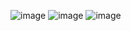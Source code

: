 

![image](https://github.com/user-attachments/assets/e3b9990d-7073-47a3-be3f-8579233f6619)
![image](https://github.com/user-attachments/assets/3fa68495-fe90-4630-aa3d-cb5903e3a466)
![image](https://github.com/user-attachments/assets/e7461613-10c9-4a28-ae70-dd890bbf3c65)


